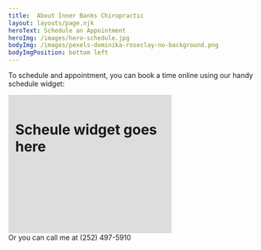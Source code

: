 ```yaml
---
title:  About Inner Banks Chiropractic
layout: layouts/page.njk
heroText: Schedule an Appointment
heroImg: /images/hero-schedule.jpg
bodyImg: /images/pexels-dominika-roseclay-no-background.png
bodyImgPosition: bottom left
---
```


To schedule and appointment, you can book a time online using our handy schedule widget:

<div style="width:300px; height:250px; background: #ddd;padding:1em;"><h1>Scheule widget goes here </h1></div>
Or you can call me at (252) 497-5910